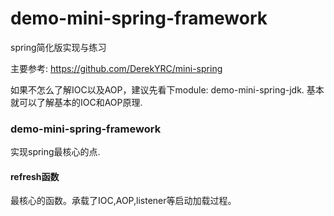 # demo-mini-spring-framework

spring简化版实现与练习

主要参考: https://github.com/DerekYRC/mini-spring

如果不怎么了解IOC以及AOP，建议先看下module: demo-mini-spring-jdk. 基本就可以了解基本的IOC和AOP原理.

### demo-mini-spring-framework
实现spring最核心的点.

#### refresh函数
最核心的函数。承载了IOC,AOP,listener等启动加载过程。
